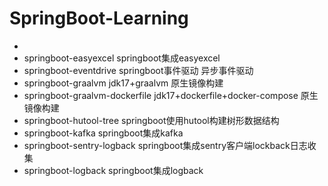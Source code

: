 # SpringBoot-Learning

* [SpringBoot集成Activemq]: https://github.com/VINO42/SpringBoot-Learning/tree/main/springboot-activemq	"SpringBoot集成Activemq"
* springboot-easyexcel springboot集成easyexcel
* springboot-eventdrive springboot事件驱动 异步事件驱动
* springboot-graalvm jdk17+graalvm 原生镜像构建
* springboot-graalvm-dockerfile  jdk17+dockerfile+docker-compose 原生镜像构建
* springboot-hutool-tree springboot使用hutool构建树形数据结构
* springboot-kafka springboot集成kafka
* springboot-sentry-logback springboot集成sentry客户端lockback日志收集
* springboot-logback springboot集成logback
